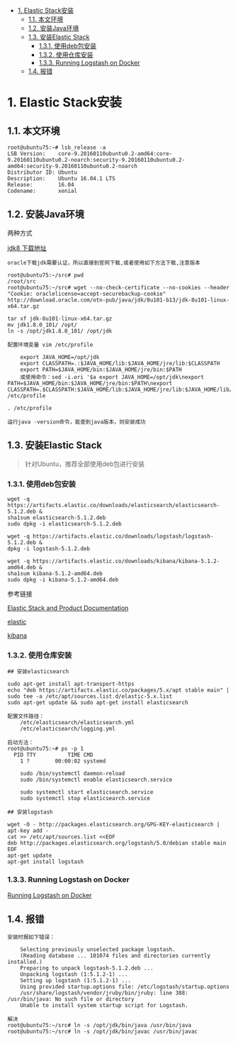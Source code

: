 
<!-- TOC -->

- [1. Elastic Stack安装](#1-elastic-stack安装)
    - [1.1. 本文环境](#11-本文环境)
    - [1.2. 安装Java环境](#12-安装java环境)
    - [1.3. 安装Elastic Stack](#13-安装elastic-stack)
        - [1.3.1. 使用deb包安装](#131-使用deb包安装)
        - [1.3.2. 使用仓库安装](#132-使用仓库安装)
        - [1.3.3. Running Logstash on Docker](#133-running-logstash-on-docker)
    - [1.4. 报错](#14-报错)

<!-- /TOC -->

# 1. Elastic Stack安装

## 1.1. 本文环境

```shell
root@ubuntu75:~# lsb_release -a
LSB Version:    core-9.20160110ubuntu0.2-amd64:core-9.20160110ubuntu0.2-noarch:security-9.20160110ubuntu0.2-amd64:security-9.20160110ubuntu0.2-noarch
Distributor ID: Ubuntu
Description:    Ubuntu 16.04.1 LTS
Release:        16.04
Codename:       xenial
```

## 1.2. 安装Java环境

两种方式

[jdk8 下载地址](http://www.oracle.com/technetwork/java/javase/downloads/jdk8-downloads-2133151.html)

```shell
oracle下载jdk需要认证，所以直接到官网下载,或者使用如下方法下载,注意版本

root@ubuntu75:~/src# pwd
/root/src
root@ubuntu75:~/src# wget --no-check-certificate --no-cookies --header "Cookie: oraclelicense=accept-securebackup-cookie" http://download.oracle.com/otn-pub/java/jdk/8u101-b13/jdk-8u101-linux-x64.tar.gz

tar xf jdk-8u101-linux-x64.tar.gz
mv jdk1.8.0_101/ /opt/
ln -s /opt/jdk1.8.0_101/ /opt/jdk

配置环境变量 vim /etc/profile

    export JAVA_HOME=/opt/jdk
    export CLASSPATH=.:$JAVA_HOME/lib:$JAVA_HOME/jre/lib:$CLASSPATH
    export PATH=$JAVA_HOME/bin:$JAVA_HOME/jre/bin:$PATH
    或使用命令：sed -i.ori '$a export JAVA_HOME=/opt/jdk\nexport PATH=$JAVA_HOME/bin:$JAVA_HOME/jre/bin:$PATH\nexport CLASSPATH=.$CLASSPATH:$JAVA_HOME/lib:$JAVA_HOME/jre/lib:$JAVA_HOME/lib/tools.jar' /etc/profile

. /etc/profile

运行java -version命令，能查到java版本，则安装成功
```

## 1.3. 安装Elastic Stack

> 针对Ubuntu，推荐全部使用deb包进行安装

### 1.3.1. 使用deb包安装

```shell
wget -q https://artifacts.elastic.co/downloads/elasticsearch/elasticsearch-5.1.2.deb &
sha1sum elasticsearch-5.1.2.deb
sudo dpkg -i elasticsearch-5.1.2.deb

wget -q https://artifacts.elastic.co/downloads/logstash/logstash-5.1.2.deb &
dpkg -i logstash-5.1.2.deb

wget -q https://artifacts.elastic.co/downloads/kibana/kibana-5.1.2-amd64.deb &
sha1sum kibana-5.1.2-amd64.deb
sudo dpkg -i kibana-5.1.2-amd64.deb
```

参考链接

[Elastic Stack and Product Documentation](https://www.elastic.co/guide/index.html)

[elastic](https://www.elastic.co/guide/en/kibana/current/deb.html)

[kibana](https://www.elastic.co/guide/en/kibana/current/deb.html)

### 1.3.2. 使用仓库安装

```shell
## 安装elasticsearch

sudo apt-get install apt-transport-https
echo "deb https://artifacts.elastic.co/packages/5.x/apt stable main" | sudo tee -a /etc/apt/sources.list.d/elastic-5.x.list
sudo apt-get update && sudo apt-get install elasticsearch

配置文件路径：
    /etc/elasticsearch/elasticsearch.yml
    /etc/elasticsearch/logging.yml

启动方法：
root@ubuntu75:~# ps -p 1
  PID TTY          TIME CMD
    1 ?        00:00:02 systemd

    sudo /bin/systemctl daemon-reload
    sudo /bin/systemctl enable elasticsearch.service

    sudo systemctl start elasticsearch.service
    sudo systemctl stop elasticsearch.service

## 安装logstash

wget -O - http://packages.elasticsearch.org/GPG-KEY-elasticsearch | apt-key add -
cat >> /etc/apt/sources.list <<EOF
deb http://packages.elasticsearch.org/logstash/5.0/debian stable main
EOF
apt-get update
apt-get install logstash
```

### 1.3.3. Running Logstash on Docker

[Running Logstash on Docker](https://www.elastic.co/guide/en/logstash/current/docker.html)

## 1.4. 报错

```shell
安装时报如下错误：

    Selecting previously unselected package logstash.
    (Reading database ... 101074 files and directories currently installed.)
    Preparing to unpack logstash-5.1.2.deb ...
    Unpacking logstash (1:5.1.2-1) ...
    Setting up logstash (1:5.1.2-1) ...
    Using provided startup.options file: /etc/logstash/startup.options
    /usr/share/logstash/vendor/jruby/bin/jruby: line 388: /usr/bin/java: No such file or directory
    Unable to install system startup script for Logstash.

解决
root@ubuntu75:~/src# ln -s /opt/jdk/bin/java /usr/bin/java
root@ubuntu75:~/src# ln -s /opt/jdk/bin/javac /usr/bin/javac
```